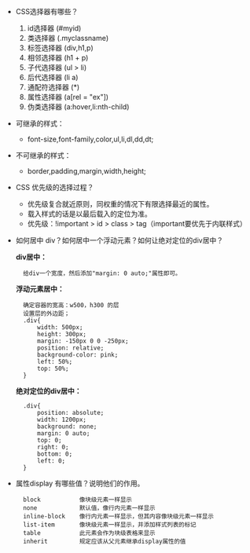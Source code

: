 * CSS选择器有哪些？
	1. id选择器		(#myid)
	2. 类选择器		(.myclassname)
	3. 标签选择器		(div,h1,p)
	4. 相邻选择器		(h1 + p)
	5. 子代选择器		(ul > li)
	6. 后代选择器		(li a)
	7. 通配符选择器	(*)
	8. 属性选择器		(a[rel = "ex"])
	9. 伪类选择器		(a:hover,li:nth-child)
	
* 可继承的样式：
	* font-size,font-family,color,ul,li,dl,dd,dt;
* 不可继承的样式：
	* border,padding,margin,width,height;
	
* CSS 优先级的选择过程？
	* 优先级复合就近原则，同权重的情况下有限选择最近的属性。
	* 载入样式的话是以最后载入的定位为准。
	* 优先级：!important > id > class > tag（important要优先于内联样式）

* 如何居中 div？如何居中一个浮动元素？如何让绝对定位的div居中？

	**div居中：**

		给div一个宽度，然后添加"margin: 0 auto;"属性即可。

	**浮动元素居中：**

		确定容器的宽高：w500，h300 的层
		设置层的外边距；
		.div{
			width: 500px;
			height: 300px;			
			margin: -150px 0 0 -250px;
			position: relative;
			background-color: pink;
			left: 50%;
			top: 50%;
		}

	**绝对定位的div居中：**

		.div{
			position: absolute;
			width: 1200px;
			background: none;
			margin: 0 auto;
			top: 0;
			right: 0;
			bottom: 0;
			left: 0;			
		}

* 属性display 有哪些值？说明他们的作用。

		block			像块级元素一样显示
		none			默认值，像行内元素一样显示
		inline-block	像行内元素一样显示，但其内容像块级元素一样显示
		list-item		像块级元素一样显示，并添加样式列表的标记
		table			此元素会作为块级表格来显示
		inherit			规定应该从父元素继承display属性的值


	